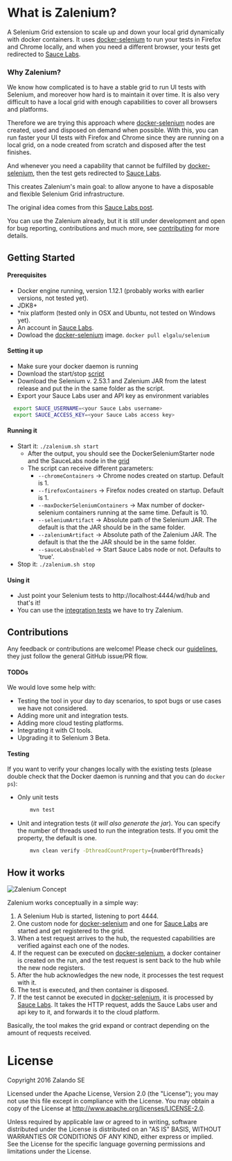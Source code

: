 # What is Zalenium?
A Selenium Grid extension to scale up and down your local grid dynamically with docker containers. It uses [docker-selenium](https://github.com/elgalu/docker-selenium) to run your tests in Firefox and Chrome locally, and when you need a different browser, your tests get redirected to [Sauce Labs](https://saucelabs.com/).

### Why Zalenium?
We know how complicated is to have a stable grid to run UI tests with Selenium, and moreover how hard is to maintain it over time. It is also very difficult to have a local grid with enough capabilities to cover all browsers and platforms. 

Therefore we are trying this approach where [docker-selenium](https://github.com/elgalu/docker-selenium) nodes are created, used and disposed on demand when possible. With this, you can run faster your UI tests with Firefox and Chrome since they are running on a local grid, on a node created from scratch and disposed after the test finishes. 

And whenever you need a capability that cannot be fulfilled by [docker-selenium](https://github.com/elgalu/docker-selenium), then the test gets redirected to [Sauce Labs](https://saucelabs.com/).

This creates Zalenium's main goal: to allow anyone to have a disposable and flexible Selenium Grid infrastructure.

The original idea comes from this [Sauce Labs post](https://saucelabs.com/blog/introducing-the-sauce-plugin-for-selenium-grid).

You can use the Zalenium already, but it is still under development and open for bug reporting, contributions and much more, see [contributing](CONTRIBUTING.md) for more details.

## Getting Started

#### Prerequisites 
* Docker engine running, version 1.12.1 (probably works with earlier versions, not tested yet).
* JDK8+
* *nix platform (tested only in OSX and Ubuntu, not tested on Windows yet).
* An account in [Sauce Labs](https://saucelabs.com/).
* Dowload the [docker-selenium](https://github.com/elgalu/docker-selenium) image. `docker pull elgalu/selenium`

#### Setting it up
* Make sure your docker daemon is running
* Download the start/stop [script](./scripts/zalenium.sh)
* Download the Selenium v. 2.53.1 and Zalenium JAR from the latest release and put the in the same folder as the script.
* Export your Sauce Labs user and API key as environment variables
```sh
  export SAUCE_USERNAME=<your Sauce Labs username>
  export SAUCE_ACCESS_KEY=<your Sauce Labs access key>
``` 

#### Running it
* Start it: `./zalenium.sh start`
  * After the output, you should see the DockerSeleniumStarter node and the SauceLabs node in the [grid](http://localhost:4444/grid/console)
  * The script can receive different parameters:
    * `--chromeContainers` -> Chrome nodes created on startup. Default is 1.
    * `--firefoxContainers` -> Firefox nodes created on startup. Default is 1.
    * `--maxDockerSeleniumContainers` -> Max number of docker-selenium containers running at the same time. Default is 10.
    * `--seleniumArtifact` -> Absolute path of the Selenium JAR. The default is that the JAR should be in the same folder.
    * `--zaleniumArtifact` -> Absolute path of the Zalenium JAR. The default is that the the JAR should be in the same folder.
    * `--sauceLabsEnabled` -> Start Sauce Labs node or not. Defaults to 'true'.
* Stop it: `./zalenium.sh stop`

#### Using it
* Just point your Selenium tests to http://localhost:4444/wd/hub and that's it!
* You can use the [integration tests](./src/test/java/de/zalando/tip/zalenium/it/ParallelIT.java) we have to try Zalenium.

## Contributions 
Any feedback or contributions are welcome! Please check our [guidelines](CONTRIBUTING.md), they just follow the general GitHub issue/PR flow.

#### TODOs
We would love some help with:
* Testing the tool in your day to day scenarios, to spot bugs or use cases we have not considered.
* Adding more unit and integration tests.
* Adding more cloud testing platforms.
* Integrating it with CI tools.
* Upgrading it to Selenium 3 Beta.

#### Testing

If you want to verify your changes locally with the existing tests (please double check that the Docker daemon is running and that you can do `docker ps`):
* Only unit tests

    ```sh
        mvn test
    ```
* Unit and integration tests (_it will also generate the jar_). You can specify the number of threads used to run the integration tests. If you omit the property, the default is one.

    ```sh
        mvn clean verify -DthreadCountProperty={numberOfThreads}
    ```


## How it works

![Zalenium Concept](./images/zalenium_structure.png)

Zalenium works conceptually in a simple way:

1. A Selenium Hub is started, listening to port 4444.
2. One custom node for [docker-selenium](https://github.com/elgalu/docker-selenium) and one for [Sauce Labs](https://saucelabs.com/) are started and get registered to the grid.
3. When a test request arrives to the hub, the requested capabilities are verified against each one of the nodes.
4. If the request can be executed on [docker-selenium](https://github.com/elgalu/docker-selenium), a docker container is created on the run, and the test request is sent back to the hub while the new node registers.
5. After the hub acknowledges the new node, it processes the test request with it.
6. The test is executed, and then container is disposed.
7. If the test cannot be executed in [docker-selenium](https://github.com/elgalu/docker-selenium), it is processed by [Sauce Labs](https://saucelabs.com/). It takes the HTTP request, adds the Sauce Labs user and api key to it, and forwards it to the cloud platform.

Basically, the tool makes the grid expand or contract depending on the amount of requests received.

License
===================

Copyright 2016 Zalando SE

Licensed under the Apache License, Version 2.0 (the "License"); you may not use this file except in compliance with the License. You may obtain a copy of the License at http://www.apache.org/licenses/LICENSE-2.0.

Unless required by applicable law or agreed to in writing, software distributed under the License is distributed on an "AS IS" BASIS, WITHOUT WARRANTIES OR CONDITIONS OF ANY KIND, either express or implied. See the License for the specific language governing permissions and limitations under the License.
